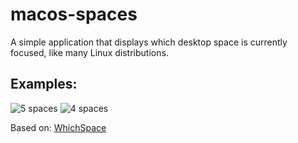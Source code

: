 # macos-spaces

A simple application that displays which desktop space is currently focused, like many Linux distributions.

## Examples:

![5 spaces](https://i.imgur.com/IMTmIVo.png)
![4 spaces](https://i.imgur.com/rI9N5zo.png)

Based on: [WhichSpace](https://github.com/gechr/WhichSpace)
